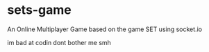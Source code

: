 # sets-game
An Online Multiplayer Game based on the game SET using socket.io 

im bad at codin dont bother me smh